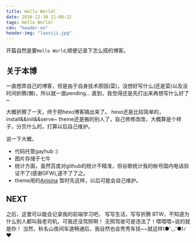 ```yaml
---
title: Hello World!
date: 2016-12-30 11:00:22
tags: Hello World!
cdn: "header-on"
header-img: "laosiji.jpg"
---
```

开篇自然是要`Hello World`,顺便记录下怎么搭的博客。

## 关于本博

一直想弄自己的博客，但是由于自身技术原因(菜)，没想好写什么(还是菜)以及没时间折腾(懒)，所以就一直pending...
直到，我觉得还是先打出来再想写什么好了~

大概折腾了一天，终于把hexo博客搞出来了。
hexo还是比较简单的，install&&init&&serve~
theme还是搬的别人了，自己修修改改，大概算是个样子，分页什么的，打算以后自己维护。

说一下大概，
* 代码托管gayhub :) 
* 图片存储于七牛
* 统计方面，虽然百度对github的统计不精准，但谷歌统计我的帐号国内电话验证不了(感谢GFW),遂不了了之。
* theme用的[Anisina](https://github.com/Haojen/hexo-theme-Anisina) 暂时先这样，以后可能会自己维护。

## NEXT 
之后，这里可以能会记录我的前端学习吧，
写写生活，写写折腾
BTW，不知道为什么别人都叫我老司机，可我还没驾照啊！
无照驾驶可是违法了！喂喂喂~说的就是你！
当然，秋名山夜间车道畅通后，我自然也会秀秀车技~~就这样(●'◡'●)ﾉ♥


